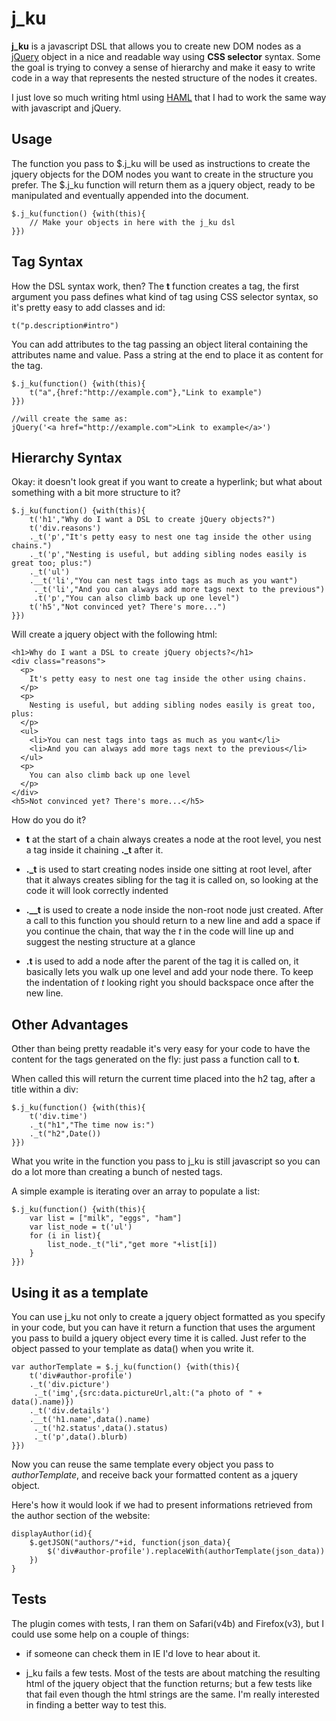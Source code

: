 j_ku
====
**j_ku** is a javascript DSL that allows you to create new DOM nodes as a [jQuery](http://jquery.com) object in a nice and readable way using **CSS selector** syntax.
Some the goal is trying to convey a sense of hierarchy and make it easy to write code in a way that represents the nested structure of the nodes it creates.

I just love so much writing html using [HAML](http://haml.hamptoncatlin.com/) that I had to work the same way with javascript and jQuery. 

Usage
-----
The function you pass to $.j_ku will be used as instructions to create the jquery objects for the DOM nodes you want to create in the structure you prefer. The $.j_ku function will return them as a jquery object, ready to be manipulated and eventually appended into the document.

	$.j_ku(function() {with(this){
		// Make your objects in here with the j_ku dsl
	}})

Tag Syntax
----------
How the DSL syntax work, then?
The **t** function creates a tag, the first argument you pass defines what kind of tag using CSS selector syntax, so it's pretty easy to add classes and id:

	t("p.description#intro")

You can add attributes to the tag passing an object literal containing the attributes name and value.
Pass a string at the end to place it as content for the tag.

	$.j_ku(function() {with(this){
		t("a",{href:"http://example.com"},"Link to example")
	}})
	
	//will create the same as: 
	jQuery('<a href="http://example.com">Link to example</a>')

Hierarchy Syntax
----------------
Okay: it doesn't look great if you want to create a hyperlink; but what about something with a bit more structure to it?

	$.j_ku(function() {with(this){
		t('h1',"Why do I want a DSL to create jQuery objects?")
		t('div.reasons')
		._t('p',"It's petty easy to nest one tag inside the other using chains.")
		._t('p',"Nesting is useful, but adding sibling nodes easily is great too; plus:")
		._t('ul')
		.__t('li',"You can nest tags into tags as much as you want")
		 ._t('li',"And you can always add more tags next to the previous")
		 .t('p',"You can also climb back up one level")
		t('h5',"Not convinced yet? There's more...")
	}})

Will create a jquery object with the following html:

	<h1>Why do I want a DSL to create jQuery objects?</h1>
	<div class="reasons">
	  <p>
	    It's petty easy to nest one tag inside the other using chains.
	  </p>
	  <p>
	    Nesting is useful, but adding sibling nodes easily is great too, plus:
	  </p>
	  <ul>
	    <li>You can nest tags into tags as much as you want</li>
	    <li>And you can always add more tags next to the previous</li>
	  </ul>
	  <p>
	    You can also climb back up one level
	  </p>
	</div>
	<h5>Not convinced yet? There's more...</h5>

How do you do it?

* **t** at the start of a chain always creates a node at the root level, you nest a tag inside it chaining **._t** after it.

* **._t** is used to start creating nodes inside one sitting at root level, after that it always creates sibling for the tag it is called on, so looking at the code it will look correctly indented

* **.__t** is used to create a node inside the non-root node just created. After a call to this function you should return to a new line and add a space if you continue the chain, that way the *t* in the code will line up and suggest the nesting structure at a glance

* **.t** is used to add a node after the parent of the tag it is called on, it basically lets you walk up one level and add your node there. To keep the indentation of *t* looking right you should backspace once after the new line.

Other Advantages
----------------
Other than being pretty readable it's very easy for your code to have the content for the tags generated on the fly: just pass a function call to **t**.

When called this will return the current time placed into the h2 tag, after a title within a div:

	$.j_ku(function() {with(this){
		t('div.time')
		._t("h1","The time now is:")
		._t("h2",Date())
	}})

What you write in the function you pass to j_ku is still javascript so you can do a lot more than creating a bunch of nested tags.

A simple example is iterating over an array to populate a list:

	$.j_ku(function() {with(this){
		var list = ["milk", "eggs", "ham"]
		var list_node = t('ul')
		for (i in list){
			list_node._t("li","get more "+list[i])
		}
	}})

Using it as a template
----------------------
You can use j_ku not only to create a jquery object formatted as you specify in your code, but you can have it return a function that uses the argument you pass to build a jquery object every time it is called.
Just refer to the object passed to your template as data() when you write it.

	var authorTemplate = $.j_ku(function() {with(this){
		t('div#author-profile')
		._t('div.picture')
		 ._t('img',{src:data.pictureUrl,alt:("a photo of " + data().name)})
		._t('div.details')
		.__t('h1.name',data().name)
		 ._t('h2.status',data().status)
		 ._t('p',data().blurb)
	}})

Now you can reuse the same template every object you pass to _authorTemplate_, and receive back your formatted content as a jquery object.

Here's how it would look if we had to present informations retrieved from the author section of the website:

	displayAuthor(id){
		$.getJSON("authors/"+id, function(json_data){
			$('div#author-profile').replaceWith(authorTemplate(json_data))
		})
	}

Tests
-----
The plugin comes with tests, I ran them on Safari(v4b) and Firefox(v3), but I could use some help on a couple of things:

* if someone can check them in IE I'd love to hear about it.

* j_ku fails a few tests. Most of the tests are about matching the resulting html of the jquery object that the function returns; but a few tests like that fail even though the html strings are the same. I'm really interested in finding a better way to test this.